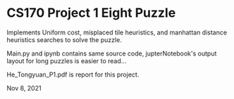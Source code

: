 # CS170 Project 1 Eight Puzzle

Implements Uniform cost, misplaced tile heuristics, and manhattan distance heuristics searches to solve the puzzle.

Main.py and ipynb contains same source code, jupterNotebook's output layout for long puzzles is easier to read...

He_Tongyuan_P1.pdf is report for this project.

Nov 8, 2021
